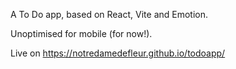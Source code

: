 A To Do app, based on React, Vite and Emotion.

Unoptimised for mobile (for now!).

Live on https://notredamedefleur.github.io/todoapp/
